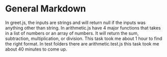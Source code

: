 # General Markdown
In greet.js, the inputs are strings and will return null if the inputs was anything other than string.
In arithmetic.js have 4 major functions that takes in a list of numbers or an array of numbers. It will return the sum, subtraction, multiplication, or division. This task took me about 1 hour to find the right format.
In test folders there are arithmetic.test.js this task took me about 40 minutes to come up.
